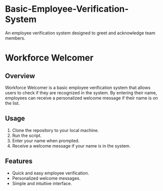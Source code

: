 # Basic-Employee-Verification-System
 An employee verification system designed to greet and acknowledge team members.
# Workforce Welcomer

## Overview

Workforce Welcomer is a basic employee verification system that allows users to check if they are recognized in the system. By entering their name, employees can receive a personalized welcome message if their name is on the list.

## Usage

1. Clone the repository to your local machine.
2. Run the script.
3. Enter your name when prompted.
4. Receive a welcome message if your name is in the system.

## Features

- Quick and easy employee verification.
- Personalized welcome messages.
- Simple and intuitive interface.
